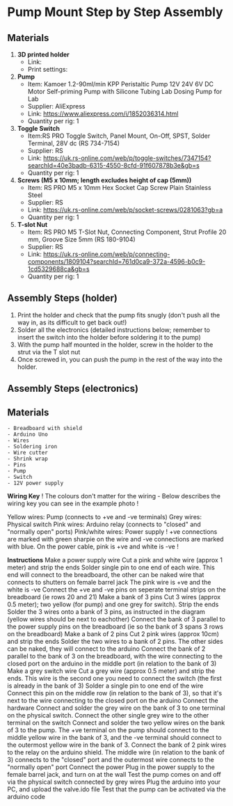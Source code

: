 # Pump Mount Step by Step Assembly 

## Materials 
1. **3D printed holder**
    - Link:
    - Print settings:
2. **Pump**
    - Item: Kamoer 1.2-90ml/min KPP Peristaltic Pump 12V 24V 6V DC Motor Self-priming Pump with Silicone Tubing Lab Dosing Pump for Lab
    - Supplier: AliExpress
    - Link: https://www.aliexpress.com/i/1852036314.html
    - Quantity per rig: 1
3. **Toggle Switch**
    - Item:RS PRO Toggle Switch, Panel Mount, On-Off, SPST, Solder Terminal, 28V dc (RS 734-7154)
    - Supplier: RS
    - Link: https://uk.rs-online.com/web/p/toggle-switches/7347154?searchId=40e3badb-6315-4550-8cfd-91f607878b3e&gb=s
    - Quantity per rig: 1
4. **Screws (M5 x 10mm; length excludes height of cap (5mm))**
    - Item: RS PRO M5 x 10mm Hex Socket Cap Screw Plain Stainless Steel
    - Supplier: RS
    - Link: https://uk.rs-online.com/web/p/socket-screws/0281063?gb=a
    - Quantity per rig: 1
5. **T-slot Nut** 
    - Item: RS PRO M5 T-Slot Nut, Connecting Component, Strut Profile 20 mm, Groove Size 5mm (RS 180-9104)
    - Supplier: RS
    - Link: https://uk.rs-online.com/web/p/connecting-components/1809104?searchId=761d0ca9-372a-4596-b0c9-1cd5329688ca&gb=s
    - Quantity per rig: 1

## Assembly Steps (holder)

1. Print the holder and check that the pump fits snugly (don't push all the way in, as its difficult to get back out!)
2. Solder all the electronics (detailed instructions below; remember to insert the switch into the holder before soldering it to the pump)
3. With the pump half mounted in the holder, screw in the holder to the strut via the T slot nut
4. Once screwed in, you can push the pump in the rest of the way into the holder. 

## Assembly Steps (electronics)

## Materials
    - Breadboard with shield
    - Arduino Uno
    - Wires
    - Soldering iron
    - Wire cutter
    - Shrink wrap
    - Pins
    - Pump
    - Switch
    - 12V power supply

**Wiring Key**
! The colours don't matter for the wiring - Below describes the wiring key you can see in the example photo !

Yellow wires: Pump (connects to +ve and -ve terminals)
Grey wires: Physical switch
Pink wires: Arduino relay (connects to "closed" and "normally open" ports)
Pink/white wires: Power supply
! +ve connections are marked with green sharpie on the wire and -ve connections are marked with blue. On the power cable, pink is +ve and white is -ve !

**Instructions**
Make a power supply wire
Cut a pink and white wire (approx 1 meter) and strip the ends
Solder single pin to one end of each wire. This end will connect to the breadboard, the other can be naked wire that connects to shutters on female barrel jack
The pink wire is +ve and the white is -ve
Connect the +ve and -ve pins on seperate terminal strips on the breadboard (ie rows 20 and 21)
Make a bank of 3 pins
Cut 3 wires (approx 0.5 meter); two yellow (for pump) and one grey for switch). Strip the ends
Solder the 3 wires onto a bank of 3 pins, as instructed in the diagram (yellow wires should be next to eachother)
Connect the bank of 3 parallel to the power supply pins on the breadboard (ie so the bank of 3 spans 3 rows on the breadboard)
Make a bank of 2 pins
Cut 2 pink wires (approx 10cm) and strip the ends
Solder the two wires to a bank of 2 pins. The other sides can be naked, they will connect to the arduino
Connect the bank of 2 parallel to the bank of 3 on the breadboard, with the wire connecting to the closed port on the arduino in the middle port (in relation to the bank of 3)
Make a grey switch wire
Cut a grey wire (approx 0.5 meter) and strip the ends. This wire is the second one you need to connect the switch (the first is already in the bank of 3)
Solder a single pin to one end of the wire
Connect this pin on the middle row (in relation to the bank of 3), so that it's next to the wire connecting to the closed port on the arduino
Connect the hardware
Connect and solder the grey wire on the bank of 3 to one terminal on the physical switch. Connect the other single grey wire to the other terminal on the switch
Connect and solder the two yellow wires on the bank of 3 to the pump. The +ve terminal on the pump should connect to the middle yellow wire in the bank of 3, and the -ve terminal should connect to the outermost yellow wire in the bank of 3.
Connect the bank of 2 pink wires to the relay on the arduino shield. The middle wire (in relation to the bank of 3) connects to the "closed" port and the outermost wire connects to the "normally open" port
Connect the power
Plug in the power supply to the female barrel jack, and turn on at the wall
Test the pump comes on and off via the physical switch connected by grey wires
Plug the arduino into your PC, and upload the valve.ido file
Test that the pump can be activated via the arduino code




